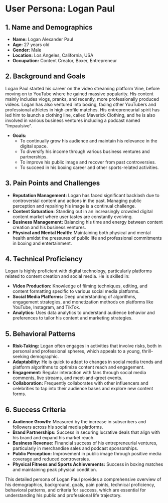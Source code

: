 # User Persona: Logan Paul

## 1. Name and Demographics
- **Name:** Logan Alexander Paul
- **Age:** 27 years old
- **Gender:** Male
- **Location:** Los Angeles, California, USA
- **Occupation:** Content Creator, Boxer, Entrepreneur

## 2. Background and Goals
Logan Paul started his career on the video streaming platform Vine, before moving on to YouTube where he gained massive popularity. His content mainly includes vlogs, pranks, and recently, more professionally produced videos. Logan has also ventured into boxing, facing other YouTubers and professional athletes in high-profile matches. His entrepreneurial spirit has led him to launch a clothing line, called Maverick Clothing, and he is also involved in various business ventures including a podcast named "Impaulsive".

- **Goals:**
  - To continually grow his audience and maintain his relevance in the digital space.
  - To diversify his income through various business ventures and partnerships.
  - To improve his public image and recover from past controversies.
  - To succeed in his boxing career and other sports-related activities.

## 3. Pain Points and Challenges
- **Reputation Management:** Logan has faced significant backlash due to controversial content and actions in the past. Managing public perception and repairing his image is a continual challenge.
- **Content Saturation:** Standing out in an increasingly crowded digital content market where user tastes are constantly evolving.
- **Business Management:** Balancing his time and energy between content creation and his business ventures.
- **Physical and Mental Health:** Maintaining both physical and mental health amidst the pressures of public life and professional commitments in boxing and entertainment.

## 4. Technical Proficiency
Logan is highly proficient with digital technology, particularly platforms related to content creation and social media. He is skilled in:
- **Video Production:** Knowledge of filming techniques, editing, and content formatting specific to various social media platforms.
- **Social Media Platforms:** Deep understanding of algorithms, engagement strategies, and monetization methods on platforms like YouTube, Instagram, and TikTok.
- **Analytics:** Uses data analytics to understand audience behavior and preferences to tailor his content and marketing strategies.

## 5. Behavioral Patterns
- **Risk-Taking:** Logan often engages in activities that involve risks, both in personal and professional spheres, which appeals to a young, thrill-seeking demographic.
- **Adaptability:** He is quick to adapt to changes in social media trends and platform algorithms to optimize content reach and engagement.
- **Engagement:** Regular interaction with fans through social media comments, live streams, and meet-and-greet events.
- **Collaboration:** Frequently collaborates with other influencers and celebrities to tap into their audience bases and explore new content forms.

## 6. Success Criteria
- **Audience Growth:** Measured by the increase in subscribers and followers across his social media platforms.
- **Brand Partnerships:** Success in securing lucrative deals that align with his brand and expand his market reach.
- **Business Revenue:** Financial success of his entrepreneurial ventures, particularly in merchandise sales and podcast sponsorships.
- **Public Perception:** Improvement in public image through positive media coverage and reduced controversies.
- **Physical Fitness and Sports Achievements:** Success in boxing matches and maintaining peak physical condition.

This detailed persona of Logan Paul provides a comprehensive overview of his demographics, background, goals, pain points, technical proficiency, behavioral patterns, and criteria for success, which are essential for understanding his public and professional life trajectory.